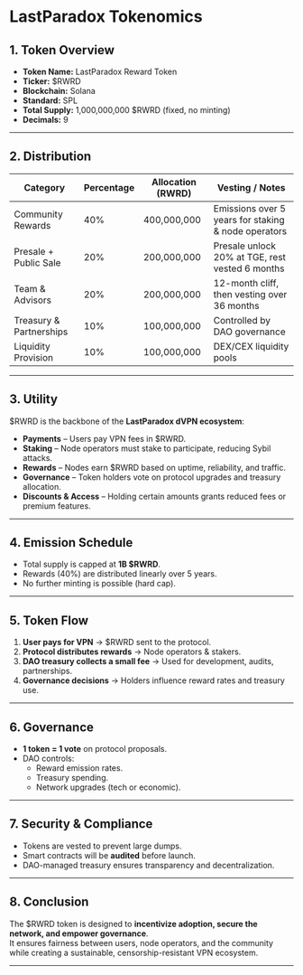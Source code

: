 # LastParadox Tokenomics

## 1. Token Overview
- **Token Name:** LastParadox Reward Token  
- **Ticker:** $RWRD  
- **Blockchain:** Solana  
- **Standard:** SPL  
- **Total Supply:** 1,000,000,000 $RWRD (fixed, no minting)  
- **Decimals:** 9  

---

## 2. Distribution
| Category              | Percentage | Allocation (RWRD)    | Vesting / Notes |
|------------------------|------------|-----------------------|-----------------|
| Community Rewards      | 40%        | 400,000,000           | Emissions over 5 years for staking & node operators |
| Presale + Public Sale  | 20%        | 200,000,000           | Presale unlock 20% at TGE, rest vested 6 months |
| Team & Advisors        | 20%        | 200,000,000           | 12-month cliff, then vesting over 36 months |
| Treasury & Partnerships| 10%        | 100,000,000           | Controlled by DAO governance |
| Liquidity Provision    | 10%        | 100,000,000           | DEX/CEX liquidity pools |

---

## 3. Utility
$RWRD is the backbone of the **LastParadox dVPN ecosystem**:
- **Payments** – Users pay VPN fees in $RWRD.  
- **Staking** – Node operators must stake to participate, reducing Sybil attacks.  
- **Rewards** – Nodes earn $RWRD based on uptime, reliability, and traffic.  
- **Governance** – Token holders vote on protocol upgrades and treasury allocation.  
- **Discounts & Access** – Holding certain amounts grants reduced fees or premium features.  

---

## 4. Emission Schedule
- Total supply is capped at **1B $RWRD**.  
- Rewards (40%) are distributed linearly over 5 years.  
- No further minting is possible (hard cap).  

---

## 5. Token Flow
1. **User pays for VPN** → $RWRD sent to the protocol.  
2. **Protocol distributes rewards** → Node operators & stakers.  
3. **DAO treasury collects a small fee** → Used for development, audits, partnerships.  
4. **Governance decisions** → Holders influence reward rates and treasury use.  

---

## 6. Governance
- **1 token = 1 vote** on protocol proposals.  
- DAO controls:
  - Reward emission rates.  
  - Treasury spending.  
  - Network upgrades (tech or economic).  

---

## 7. Security & Compliance
- Tokens are vested to prevent large dumps.  
- Smart contracts will be **audited** before launch.  
- DAO-managed treasury ensures transparency and decentralization.  

---

## 8. Conclusion
The $RWRD token is designed to **incentivize adoption, secure the network, and empower governance**.  
It ensures fairness between users, node operators, and the community while creating a sustainable, censorship-resistant VPN ecosystem.

---
